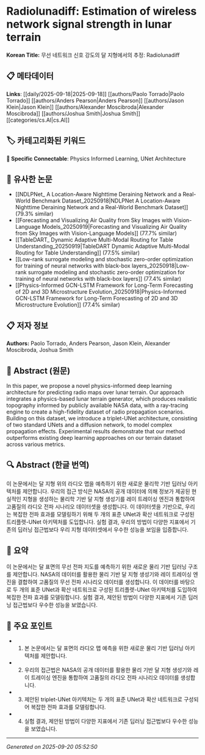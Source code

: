 # Radiolunadiff: Estimation of wireless network signal strength in lunar terrain

**Korean Title:** 무선 네트워크 신호 강도의 달 지형에서의 추정: Radiolunadiff

## 📋 메타데이터

**Links**: [[daily/2025-09-18|2025-09-18]] [[authors/Paolo Torrado|Paolo Torrado]] [[authors/Anders Pearson|Anders Pearson]] [[authors/Jason Klein|Jason Klein]] [[authors/Alexander Moscibroda|Alexander Moscibroda]] [[authors/Joshua Smith|Joshua Smith]] [[categories/cs.AI|cs.AI]]

## 🏷️ 카테고리화된 키워드
**🔗 Specific Connectable**: Physics Informed Learning, UNet Architecture

## 🔗 유사한 논문
- [[NDLPNet_ A Location-Aware Nighttime Deraining Network and a Real-World Benchmark Dataset_20250918|NDLPNet A Location-Aware Nighttime Deraining Network and a Real-World Benchmark Dataset]] (79.3% similar)
- [[Forecasting and Visualizing Air Quality from Sky Images with Vision-Language Models_20250919|Forecasting and Visualizing Air Quality from Sky Images with Vision-Language Models]] (77.7% similar)
- [[TableDART_ Dynamic Adaptive Multi-Modal Routing for Table Understanding_20250919|TableDART Dynamic Adaptive Multi-Modal Routing for Table Understanding]] (77.5% similar)
- [[Low-rank surrogate modeling and stochastic zero-order optimization for training of neural networks with black-box layers_20250918|Low-rank surrogate modeling and stochastic zero-order optimization for training of neural networks with black-box layers]] (77.4% similar)
- [[Physics-Informed GCN-LSTM Framework for Long-Term Forecasting of 2D and 3D Microstructure Evolution_20250918|Physics-Informed GCN-LSTM Framework for Long-Term Forecasting of 2D and 3D Microstructure Evolution]] (77.4% similar)

## 📋 저자 정보

**Authors:** Paolo Torrado, Anders Pearson, Jason Klein, Alexander Moscibroda, Joshua Smith

## 📄 Abstract (원문)

In this paper, we propose a novel physics-informed deep learning architecture
for predicting radio maps over lunar terrain. Our approach integrates a
physics-based lunar terrain generator, which produces realistic topography
informed by publicly available NASA data, with a ray-tracing engine to create a
high-fidelity dataset of radio propagation scenarios. Building on this dataset,
we introduce a triplet-UNet architecture, consisting of two standard UNets and
a diffusion network, to model complex propagation effects. Experimental results
demonstrate that our method outperforms existing deep learning approaches on
our terrain dataset across various metrics.

## 🔍 Abstract (한글 번역)

이 논문에서는 달 지형 위의 라디오 맵을 예측하기 위한 새로운 물리학 기반 딥러닝 아키텍처를 제안합니다. 우리의 접근 방식은 NASA의 공개 데이터에 의해 정보가 제공된 현실적인 지형을 생성하는 물리학 기반 달 지형 생성기를 레이 트레이싱 엔진과 통합하여 고품질의 라디오 전파 시나리오 데이터셋을 생성합니다. 이 데이터셋을 기반으로, 우리는 복잡한 전파 효과를 모델링하기 위해 두 개의 표준 UNet과 확산 네트워크로 구성된 트리플렛-UNet 아키텍처를 도입합니다. 실험 결과, 우리의 방법이 다양한 지표에서 기존의 딥러닝 접근법보다 우리 지형 데이터셋에서 우수한 성능을 보임을 입증합니다.

## 📝 요약

이 논문에서는 달 표면의 무선 전파 지도를 예측하기 위한 새로운 물리 기반 딥러닝 구조를 제안합니다. NASA의 데이터를 활용한 물리 기반 달 지형 생성기와 레이 트레이싱 엔진을 결합하여 고품질의 무선 전파 시나리오 데이터를 생성합니다. 이 데이터를 바탕으로 두 개의 표준 UNet과 확산 네트워크로 구성된 트리플렛-UNet 아키텍처를 도입하여 복잡한 전파 효과를 모델링합니다. 실험 결과, 제안된 방법이 다양한 지표에서 기존 딥러닝 접근법보다 우수한 성능을 보였습니다.

## 🎯 주요 포인트

- 1. 본 논문에서는 달 표면의 라디오 맵 예측을 위한 새로운 물리 기반 딥러닝 아키텍처를 제안합니다.

- 2. 우리의 접근법은 NASA의 공개 데이터를 활용한 물리 기반 달 지형 생성기와 레이 트레이싱 엔진을 통합하여 고품질의 라디오 전파 시나리오 데이터를 생성합니다.

- 3. 제안된 triplet-UNet 아키텍처는 두 개의 표준 UNet과 확산 네트워크로 구성되어 복잡한 전파 효과를 모델링합니다.

- 4. 실험 결과, 제안된 방법이 다양한 지표에서 기존 딥러닝 접근법보다 우수한 성능을 보였습니다.

---

*Generated on 2025-09-20 05:52:50*
